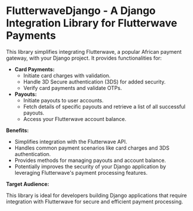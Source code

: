 # FlutterwaveDjango - A Django Integration Library for Flutterwave Payments

This library simplifies integrating Flutterwave, a popular African payment gateway, with your Django project. It provides functionalities for:

* **Card Payments:**
    * Initiate card charges with validation.
    * Handle 3D Secure authentication (3DS) for added security.
    * Verify card payments and validate OTPs.
* **Payouts:**
    * Initiate payouts to user accounts.
    * Fetch details of specific payouts and retrieve a list of all successful payouts.
    * Access your Flutterwave account balance.

**Benefits:**

* Simplifies integration with the Flutterwave API.
* Handles common payment scenarios like card charges and 3DS authentication.
* Provides methods for managing payouts and account balance.
* Potentially improves the security of your Django application by leveraging Flutterwave's payment processing features.

**Target Audience:**

This library is ideal for developers building Django applications that require integration with Flutterwave for secure and efficient payment processing.
